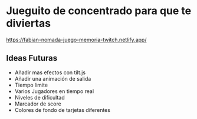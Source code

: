 # Jueguito de concentrado para que te diviertas

https://fabian-nomada-juego-memoria-twitch.netlify.app/

## Ideas Futuras

- Añadir mas efectos con tilt.js
- Añadir una animación de salida
- Tiempo limite
- Varios Jugadores en tiempo real
- Niveles de dificultad
- Marcador de score
- Colores de fondo de tarjetas diferentes